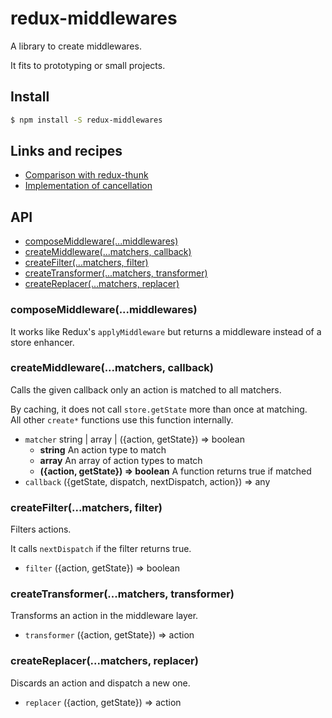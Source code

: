 # redux-middlewares
A library to create middlewares.

It fits to prototyping or small projects.

## Install
```bash
$ npm install -S redux-middlewares
```

## Links and recipes
- [Comparison with redux-thunk](https://gist.github.com/ryo33/c117058fe00b0000b3ab864a3a56fec7)
- [Implementation of cancellation](https://github.com/ryo33/redux-pages/blob/18f30998628d7add6885411d3a32ab3976cb3087/example/src/middlewares.js#L22-L46)

## API
- [composeMiddleware(...middlewares)](#composemiddlewaremiddlewares)
- [createMiddleware(...matchers, callback)](#createmiddlewarematchers-callback)
- [createFilter(...matchers, filter)](#createfiltermatchers-filter)
- [createTransformer(...matchers, transformer)](#createtransformermatchers-transformer)
- [createReplacer(...matchers, replacer)](#createreplacermatchers-replacer)

### composeMiddleware(...middlewares)
It works like Redux's `applyMiddleware` but returns a middleware instead of a store enhancer.

### createMiddleware(...matchers, callback)
Calls the given callback only an action is matched to all matchers.

By caching, it does not call `store.getState` more than once at matching.  
All other `create*` functions use this function internally.  

- `matcher` string | array | ({action, getState}) => boolean
  - **string** An action type to match
  - **array** An array of action types to match
  - **({action, getState}) => boolean** A function returns true if matched
- `callback` ({getState, dispatch, nextDispatch, action}) => any

### createFilter(...matchers, filter)
Filters actions.

It calls `nextDispatch` if the filter returns true.  

- `filter` ({action, getState}) => boolean

### createTransformer(...matchers, transformer)
Transforms an action in the middleware layer.

- `transformer` ({action, getState}) => action

### createReplacer(...matchers, replacer)
Discards an action and dispatch a new one.

- `replacer` ({action, getState}) => action
